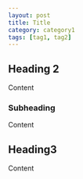 ```yaml
---
layout: post
title: Title
category: category1
tags: [tag1, tag2]
---
```

## Heading 2
Content

### Subheading
Content 

## Heading3
Content
